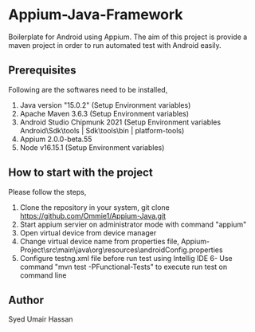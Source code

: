 # Appium-Java-Framework

Boilerplate for Android using Appium. The aim of this project is provide a maven project in order to run automated test with Android easily.

## Prerequisites

Following are the softwares need to be installed,

1. Java version "15.0.2" (Setup Environment variables)
2. Apache Maven 3.6.3 (Setup Environment variables)
3. Android Studio Chipmunk 2021 (Setup Environment variables Android\Sdk\tools | Sdk\tools\bin | platform-tools)
4. Appium 2.0.0-beta.55
5. Node v16.15.1 (Setup Environment variables)


## How to start with the project

Please follow the steps,

1. Clone the repository in your system, git clone https://github.com/Ommie1/Appium-Java.git 
2. Start appium servier on administrator mode with command "appium"
3. Open virtual device from device manager
4. Change virtual device name from properties file, Appium-Project\src\main\java\org\resources\androidConfig.properties
5. Configure testng.xml file before run test using Intellig IDE
6- Use command "mvn test -PFunctional-Tests" to execute run test on command line 

## Author
Syed Umair Hassan

